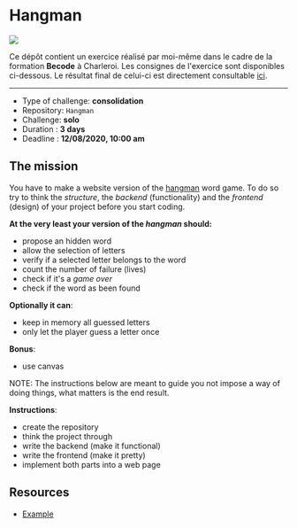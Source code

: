 # Hangman


![](https://becode.org/app/uploads/2020/03/cropped-becode-logo-seal.png)


Ce dépôt contient un exercice réalisé par moi-même dans le cadre de la formation **Becode** à Charleroi. Les consignes de l'exercice sont disponibles ci-dessous. Le résultat final de celui-ci est directement consultable [ici](https://linardjeremy.github.io/Hangman/).

----


- Type of challenge: **consolidation**
- Repository: `Hangman`
- Challenge: **solo**
- Duration : **3 days**
- Deadline : **12/08/2020, 10:00 am**

## The mission

You have to make a website version of the [hangman](https://en.wikipedia.org/wiki/Hangman_(game)) word game. To do so
try to think the *structure*, the *backend* (functionality) and the *frontend*
(design) of your project before you start coding.

**At the very least your version of the *hangman* should:**

- propose an hidden word 
- allow the selection of letters
- verify if a selected letter belongs to the word
- count the number of failure (lives)
- check if it's a *game over*
- check if the word as been found

**Optionally it can**:

- keep in memory all guessed letters
- only let the player guess a letter once

**Bonus**:

- use canvas

NOTE: The instructions below are meant to guide you not impose a way of doing
things, what matters is the end result.

**Instructions**:

* create the repository
* think the project through
* write the backend (make it functional)
* write the frontend (make it pretty)
* implement both parts into a web page

## Resources

* [Example](https://hangmanwordgame.com/?fca=1&success=0#/)

